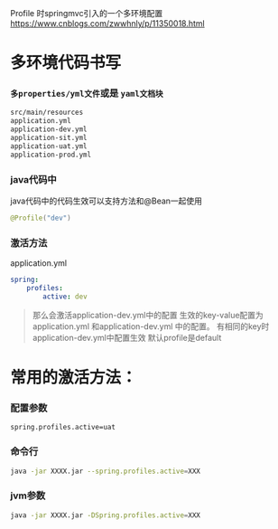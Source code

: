 Profile 时springmvc引入的一个多环境配置
https://www.cnblogs.com/zwwhnly/p/11350018.html
# 多环境代码书写
###  `多properties/yml文件`或是 `yaml文档块`
```bash
src/main/resources
application.yml
application-dev.yml
application-sit.yml
application-uat.yml
application-prod.yml
```
### java代码中
java代码中的代码生效可以支持方法和@Bean一起使用
```java
@Profile("dev")
```
### 激活方法
application.yml
```yaml
spring:
    profiles:
        active: dev
```
> 那么会激活application-dev.yml中的配置
生效的key-value配置为application.yml 和application-dev.yml 中的配置。
有相同的key时 application-dev.yml中配置生效
默认profile是default
# 常用的激活方法：
### 配置参数
```properties
spring.profiles.active=uat
```
### 命令行
```bash
java -jar XXXX.jar --spring.profiles.active=XXX
```
### jvm参数
```bash
java -jar XXXX.jar -DSpring.profiles.active=XXX
```




